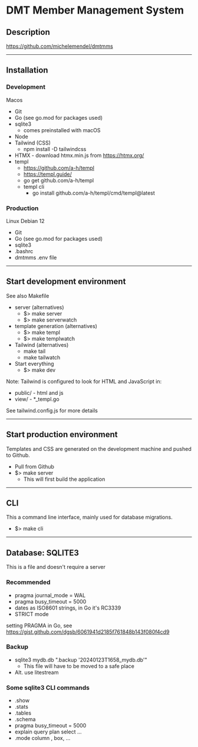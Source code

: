 # DMT Member Management System


## Description

https://github.com/michelemendel/dmtmms

--- 

## Installation

### Development

Macos

- Git
- Go (see go.mod for packages used)
- sqlite3 
  - comes preinstalled with macOS
- Node
- Tailwind (CSS)
  - npm install -D tailwindcss
- HTMX - download htmx.min.js from https://htmx.org/
- templ 
  - https://github.com/a-h/templ
  - https://templ.guide/
  - go get github.com/a-h/templ
  - templ cli
    - go install github.com/a-h/templ/cmd/templ@latest

### Production

Linux Debian 12

- Git
- Go (see go.mod for packages used)
- sqlite3 
- .bashrc
- dmtmms .env file

---

## Start development environment

See also Makefile

- server (alternatives)
  - $> make server
  - $> make serverwatch
- template generation (alternatives)
  - $> make templ
  - $> make templwatch
- Tailwind (alternatives)
  - make tail
  - make tailwatch
- Start everything
  - $> make dev

Note: Tailwind is configured to look for HTML and JavaScript in: 
- public/ - html and js
- view/ - *_templ.go

See tailwind.config.js for more details

---

## Start production environment

Templates and CSS are generated on the development machine and pushed to Github.

- Pull from Github
- $> make server
  - This will first build the application

---

## CLI

This a command line interface, mainly used for database migrations.

- $> make cli

---

## Database: SQLITE3

This is a file and doesn't require a server

### Recommended

- pragma journal_mode = WAL
- pragma busy_timeout = 5000
- dates as ISO8601 strings, in Go it's RC3339
- STRICT mode

setting PRAGMA in Go, see https://gist.github.com/dgsb/6061941d2185f761848b143f080f4cd9

### Backup

- sqlite3 mydb.db ".backup '20240123T1658_mydb.db'"
  - This file will have to be moved to a safe place
- Alt. use litestream

### Some sqlite3 CLI commands

- .show
- .stats
- .tables
- .schema
- pragma busy_timeout = 5000
- explain query plan select ...
- .mode column , box, ...